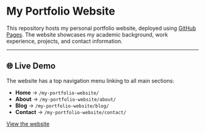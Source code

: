 # My Portfolio Website

This repository hosts my personal portfolio website, deployed using [GitHub Pages](https://darshmenon.github.io/my-portfolio-website/). The website showcases my academic background, work experience, projects, and contact information.

---

## 🌐 Live Demo

The website has a top navigation menu linking to all main sections:

- **Home** → `/my-portfolio-website/`
- **About** → `/my-portfolio-website/about/`
- **Blog** → `/my-portfolio-website/blog/`
- **Contact** → `/my-portfolio-website/contact/`

[View the website](https://darshmenon.github.io/my-portfolio-website/)


